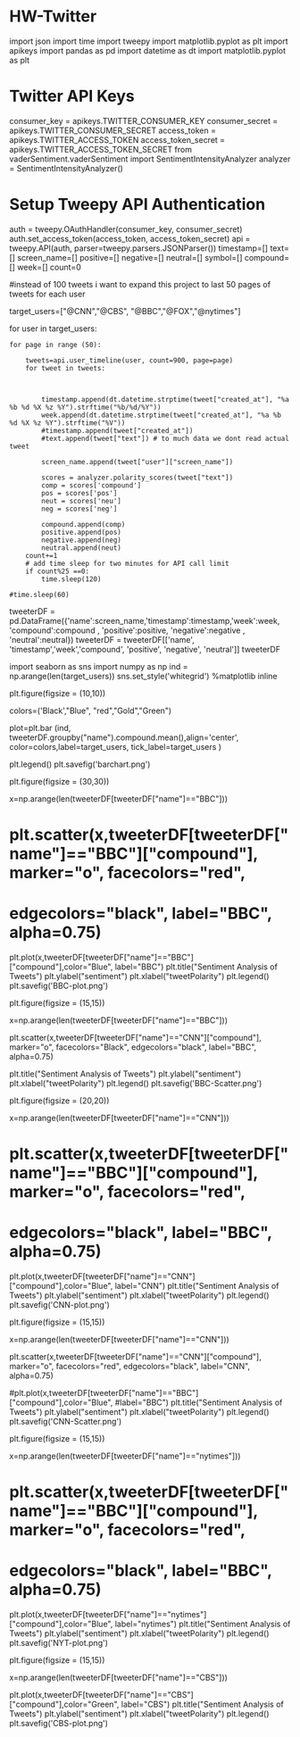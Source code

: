 # HW-Twitter

import json
import time 
import tweepy
import matplotlib.pyplot as plt
import apikeys
import pandas as pd
import datetime as dt
import matplotlib.pyplot as plt

# Twitter API Keys
consumer_key = apikeys.TWITTER_CONSUMER_KEY
consumer_secret = apikeys.TWITTER_CONSUMER_SECRET
access_token = apikeys.TWITTER_ACCESS_TOKEN
access_token_secret = apikeys.TWITTER_ACCESS_TOKEN_SECRET
from vaderSentiment.vaderSentiment import SentimentIntensityAnalyzer
analyzer = SentimentIntensityAnalyzer()

# Setup Tweepy API Authentication
auth = tweepy.OAuthHandler(consumer_key, consumer_secret)
auth.set_access_token(access_token, access_token_secret)
api = tweepy.API(auth, parser=tweepy.parsers.JSONParser())
timestamp=[]
text=[]
screen_name=[]
positive=[]
negative=[]
neutral=[]
symbol=[]
compound=[]
week=[]
count=0
  


#instead of 100 tweets i want to expand this project to last 50 pages of tweets for each user

target_users=["@CNN","@CBS", "@BBC","@FOX","@nytimes"]

for user in target_users:
   
        
    for page in range (50):

        tweets=api.user_timeline(user, count=900, page=page)
        for tweet in tweets:
            
            
            
            timestamp.append(dt.datetime.strptime(tweet["created_at"], "%a %b %d %X %z %Y").strftime("%b/%d/%Y"))
            week.append(dt.datetime.strptime(tweet["created_at"], "%a %b %d %X %z %Y").strftime("%V"))
            #timestamp.append(tweet["created_at"])
            #text.append(tweet["text"]) # to much data we dont read actual tweet
                
            screen_name.append(tweet["user"]["screen_name"])
                
            scores = analyzer.polarity_scores(tweet["text"])
            comp = scores['compound']
            pos = scores['pos']
            neut = scores['neu']
            neg = scores['neg']

            compound.append(comp)
            positive.append(pos)
            negative.append(neg)
            neutral.append(neut)
        count+=1
        # add time sleep for two minutes for API call limit
        if count%25 ==0:
            time.sleep(120)

    #time.sleep(60)
    
    
tweeterDF = pd.DataFrame({'name':screen_name,'timestamp':timestamp,'week':week, 
                            'compound':compound , 'positive':positive, 'negative':negative , 'neutral':neutral})
tweeterDF = tweeterDF[['name', 'timestamp','week','compound', 'positive', 'negative', 'neutral']]
tweeterDF 

import seaborn as sns
import numpy as np
ind = np.arange(len(target_users))
sns.set_style('whitegrid')
%matplotlib inline


plt.figure(figsize = (10,10))

colors=('Black',"Blue", "red","Gold","Green")


plot=plt.bar (ind, tweeterDF.groupby("name").compound.mean(),align='center', 
              color=colors,label=target_users, tick_label=target_users )

plt.legend()
plt.savefig('barchart.png')

plt.figure(figsize = (30,30))

x=np.arange(len(tweeterDF[tweeterDF["name"]=="BBC"]))



# plt.scatter(x,tweeterDF[tweeterDF["name"]=="BBC"]["compound"], marker="o", facecolors="red",
#            edgecolors="black", label="BBC", alpha=0.75)


plt.plot(x,tweeterDF[tweeterDF["name"]=="BBC"]["compound"],color="Blue",
            label="BBC")
plt.title("Sentiment Analysis of Tweets")
plt.ylabel("sentiment")
plt.xlabel("tweetPolarity")
plt.legend()
plt.savefig('BBC-plot.png')

plt.figure(figsize = (15,15))

x=np.arange(len(tweeterDF[tweeterDF["name"]=="BBC"]))



plt.scatter(x,tweeterDF[tweeterDF["name"]=="CNN"]["compound"], marker="o", facecolors="Black",
           edgecolors="black", label="BBC", alpha=0.75)



plt.title("Sentiment Analysis of Tweets")
plt.ylabel("sentiment")
plt.xlabel("tweetPolarity")
plt.legend()
plt.savefig('BBC-Scatter.png')


plt.figure(figsize = (20,20))

x=np.arange(len(tweeterDF[tweeterDF["name"]=="CNN"]))



# plt.scatter(x,tweeterDF[tweeterDF["name"]=="BBC"]["compound"], marker="o", facecolors="red",
#            edgecolors="black", label="BBC", alpha=0.75)


plt.plot(x,tweeterDF[tweeterDF["name"]=="CNN"]["compound"],color="Blue",
            label="CNN")
plt.title("Sentiment Analysis of Tweets")
plt.ylabel("sentiment")
plt.xlabel("tweetPolarity")
plt.legend()
plt.savefig('CNN-plot.png')


plt.figure(figsize = (15,15))

x=np.arange(len(tweeterDF[tweeterDF["name"]=="CNN"]))



plt.scatter(x,tweeterDF[tweeterDF["name"]=="CNN"]["compound"], marker="o", facecolors="red",
           edgecolors="black", label="CNN", alpha=0.75)


#plt.plot(x,tweeterDF[tweeterDF["name"]=="BBC"]["compound"],color="Blue",
            #label="BBC")
plt.title("Sentiment Analysis of Tweets")
plt.ylabel("sentiment")
plt.xlabel("tweetPolarity")
plt.legend()
plt.savefig('CNN-Scatter.png')


plt.figure(figsize = (15,15))

x=np.arange(len(tweeterDF[tweeterDF["name"]=="nytimes"]))



# plt.scatter(x,tweeterDF[tweeterDF["name"]=="BBC"]["compound"], marker="o", facecolors="red",
#            edgecolors="black", label="BBC", alpha=0.75)


plt.plot(x,tweeterDF[tweeterDF["name"]=="nytimes"]["compound"],color="Blue",
            label="nytimes")
plt.title("Sentiment Analysis of Tweets")
plt.ylabel("sentiment")
plt.xlabel("tweetPolarity")
plt.legend()
plt.savefig('NYT-plot.png')

plt.figure(figsize = (15,15))

x=np.arange(len(tweeterDF[tweeterDF["name"]=="CBS"]))





plt.plot(x,tweeterDF[tweeterDF["name"]=="CBS"]["compound"],color="Green",
            label="CBS")
plt.title("Sentiment Analysis of Tweets")
plt.ylabel("sentiment")
plt.xlabel("tweetPolarity")
plt.legend()
plt.savefig('CBS-plot.png')
